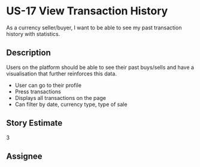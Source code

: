 # US-17 View Transaction History

As a currency seller/buyer, I want to be able to see my past transaction history with statistics.

## Description

Users on the platform should be able to see their past buys/sells and have a visualisation that further reinforces this data.
* User can go to their profile
* Press transactions
* Displays all transactions on the page
* Can filter by date, currency type, type of sale

## Story Estimate

3

## Assignee